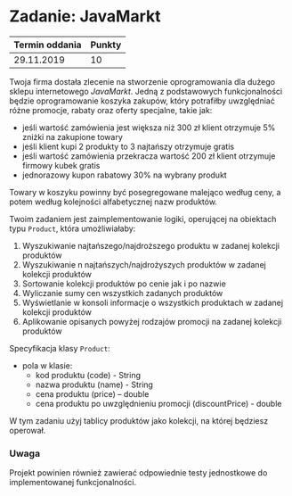 # Zadanie: JavaMarkt

| Termin oddania | Punkty     |
|----------------|:-----------|
| 29.11.2019     |  10        |

Twoja firma dostała zlecenie na stworzenie oprogramowania dla dużego sklepu internetowego *JavaMarkt*. 
Jedną z podstawowych funkcjonalności będzie oprogramowanie koszyka zakupów, 
który potrafiłby uwzględniać różne promocje, rabaty oraz oferty specjalne, takie jak:
- jeśli wartość zamówienia jest większa niż 300 zł klient otrzymuje 5% zniżki na zakupione towary
- jeśli klient kupi 2 produkty to 3 najtańszy otrzymuje gratis
- jeśli wartość zamówienia przekracza wartość 200 zł klient otrzymuje firmowy kubek gratis
- jednorazowy kupon rabatowy 30% na wybrany produkt

Towary w koszyku powinny być posegregowane malejąco według ceny, 
a potem według kolejności alfabetycznej nazw produktów.

Twoim zadaniem jest zaimplementowanie logiki, operującej na obiektach typu ``Product``, 
która umożliwiałaby:
1. Wyszukiwanie najtańszego/najdroższego produktu w zadanej kolekcji produktów
2. Wyszukiwanie n najtańszych/najdrożyszych produktów w zadanej kolekcji produktów
3. Sortowanie kolekcji produktów po cenie jak i po nazwie
4. Wyliczanie sumy cen wszystkich zadanych produktów
5. Wyświetlanie w konsoli informacje o wszystkich produktach w zadanej kolekcji produktów
6. Aplikowanie opisanych powyżej rodzajów promocji na zadanej kolekcji produktów

Specyfikacja klasy ``Product``:
- pola w klasie:
    - kod produktu (code) - String
    - nazwa produktu (name) - String
    - cena produktu (price) – double
    - cena produktu po uwzględnieniu promocji (discountPrice) - double

W tym zadaniu użyj tablicy produktów jako kolekcji, na której będziesz operował.

### Uwaga
Projekt powinien również zawierać odpowiednie testy jednostkowe do implementowanej funkcjonalności.
